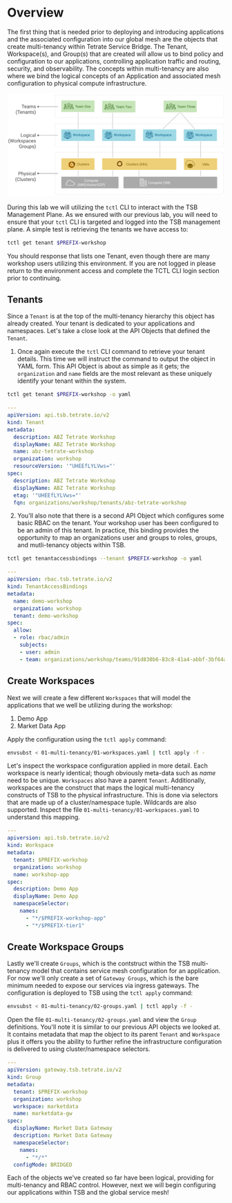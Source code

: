 # Overview
The first thing that is needed prior to deploying and introducing applications and the associated configuration into our global mesh are the objects that create multi-tenancy within Tetrate Service Bridge.  The Tenant, Workspace(s), and Group(s) that are created will allow us to bind policy and configuration to our applications, controlling application traffic and routing, security, and observability.  The concepts within multi-tenancy are also where we bind the logical concepts of an Application and associated mesh configuration to physical compute infrastructure.

![Base Diagram](../docs/01-tenant.png)

During this lab we will utilizing the `tctl` CLI to interact with the TSB Management Plane.  As we ensured with our previous lab, you will need to ensure that your `tctl` CLI is targeted and logged into the TSB management plane.  A simple test is retrieving the tenants we have access to:

```bash
tctl get tenant $PREFIX-workshop
```

You should response that lists one Tenant, even though there are many workshop users utilizing this environment.  If you are not logged in please return to the environment access and complete the TCTL CLI login section prior to continuing.

## Tenants
Since a `Tenant` is at the top of the multi-tenancy hierarchy this object has already created.  Your tenant is dedicated to your applications and namespaces.  Let's take a close look at the API Objects that defined the `Tenant`.

1. Once again execute the `tctl` CLI command to retrieve your tenant details.  This time we will instruct the command to output the object in YAML form.  This API Object is about as simple as it gets; the `organization` and `name` fields are the most relevant as these uniquely identify your tenant within the system.
```bash
tctl get tenant $PREFIX-workshop -o yaml
```
```yaml
---
apiVersion: api.tsb.tetrate.io/v2
kind: Tenant
metadata:
  description: ABZ Tetrate Workshop
  displayName: ABZ Tetrate Workshop
  name: abz-tetrate-workshop
  organization: workshop
  resourceVersion: '"UHEEfLYLVws="'
spec:
  description: ABZ Tetrate Workshop
  displayName: ABZ Tetrate Workshop
  etag: '"UHEEfLYLVws="'
  fqn: organizations/workshop/tenants/abz-tetrate-workshop
```

2. You'll also note that there is a second API Object which configures some basic RBAC on the tenant.  Your workshop user has been configured to be an admin of this tenant.  In practice, this binding provides the opportunity to map an organizations user and groups to roles, groups, and mutli-tenancy objects within TSB.
```bash
tctl get tenantaccessbindings --tenant $PREFIX-workshop -o yaml
```
```yaml
---
apiVersion: rbac.tsb.tetrate.io/v2
kind: TenantAccessBindings
metadata:
  name: demo-workshop
  organization: workshop
  tenant: demo-workshop
spec:
  allow:
  - role: rbac/admin
    subjects:
    - user: admin
    - team: organizations/workshop/teams/91d830b6-83c8-41a4-abbf-3bf64ac5b8fd
```

## Create Workspaces
Next we will create a few different `Workspaces` that will model the applications that we well be utilizing during the workshop:
1. Demo App
2. Market Data App

Apply the configuration using the `tctl apply` command:

```bash
envsubst < 01-multi-tenancy/01-workspaces.yaml | tctl apply -f -  
```

Let's inspect the workspace configuration applied in more detail.  Each workspace is nearly identical; though obviously meta-data such as *name* need to be unique.  `Workspaces` also have a parent `Tenant`.  Additionally, workspaces are the construct that maps the logical multi-tenancy constructs of TSB to the physical infrastructure.  This is done via selectors that are made up of a cluster/namespace tuple.  Wildcards are also supported.  Inspect the file `01-multi-tenancy/01-workspaces.yaml` to understand this mapping.

```yaml
---
apiversion: api.tsb.tetrate.io/v2
kind: Workspace
metadata:
  tenant: $PREFIX-workshop
  organization: workshop
  name: workshop-app
spec:
  description: Demo App
  displayName: Demo App
  namespaceSelector:
    names:
      - "*/$PREFIX-workshop-app"
      - "*/$PREFIX-tier1"
```

## Create Workspace Groups
Lastly we'll create `Groups`, which is the contstruct within the TSB multi-tenancy model that contains service mesh configuration for an application.  For now we'll only create a set of `Gateway Groups`, which is the bare minimum needed to expose our services via ingress gateways.  The configuration is deployed to TSB using the `tctl apply` command:

```bash
envsubst < 01-multi-tenancy/02-groups.yaml | tctl apply -f -
```

Open the file `01-multi-tenancy/02-groups.yaml` and view the `Group` definitions.  You'll note it is similar to our previous API objects we looked at.  It contains metadata that map the object to its parent `Tenant` and `Workspace` plus it offers you the ability to further refine the infrastructure configuration is delivered to using cluster/namespace selectors.

```yaml
---
apiVersion: gateway.tsb.tetrate.io/v2
kind: Group
metadata:
  tenant: $PREFIX-workshop
  organization: workshop
  workspace: marketdata
  name: marketdata-gw
spec:
  displayName: Market Data Gateway
  description: Market Data Gateway
  namespaceSelector:
    names:
      - "*/*"
  configMode: BRIDGED
```

Each of the objects we've created so far have been logical, providing for multi-tenancy and RBAC control.  However, next we will begin configuring our applications within TSB and the global service mesh!
